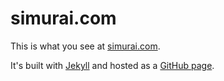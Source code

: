 # simurai.com

This is what you see at [simurai.com](http://simurai.com/).

It's built with [Jekyll](http://jekyllrb.com/) and hosted as a [GitHub page](https://pages.github.com/).
